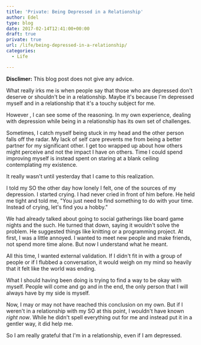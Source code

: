 ```yaml
---
title: 'Private: Being Depressed in a Relationship'
author: Edel
type: blog
date: 2017-02-14T12:41:00+00:00
draft: true
private: true
url: /life/being-depressed-in-a-relationship/
categories:
  - Life

---
```

**Disclimer:** This blog post does not give any advice.

What really irks me is when people say that those who are depressed don't deserve or shouldn't be in a relationship. Maybe it's because I'm depressed myself and in a relationship that it's a touchy subject for me.

However , I can see some of the reasoning. In my own experience, dealing with depression while being in a relationship has its own set of challenges.

Sometimes, I catch myself being stuck in my head and the other person falls off the radar. My lack of self care prevents me from being a better partner for my significant other. I get too wrapped up about how others might perceive and not the impact I have on others. Time I could spend improving myself is instead spent on staring at a blank ceiling contemplating my existence.

It really wasn't until yesterday that I came to this realization.

I told my SO the other day how lonely I felt, one of the sources of my depression. I started crying. I had never cried in front of him before. He held me tight and told me, "You just need to find something to do with your time. Instead of crying, let's find you a hobby."

We had already talked about going to social gatherings like board game nights and the such. He turned that down, saying it wouldn't solve the problem. He suggested things like knitting or a programming project. At first, I was a little annoyed. I wanted to meet new people and make friends, not spend more time alone. But now I understand what he meant.

All this time, I wanted external validation. If I didn't fit in with a group of people or if I flubbed a conversation, it would weigh on my mind so heavily that it felt like the world was ending.

What I should having been doing is trying to find a way to be okay with myself. People will come and go and in the end, the only person that I will always have by my side is myself.

Now, I may or may not have reached this conclusion on my own. But if I weren't in a relationship with my SO at this point, I wouldn't have known _right now_. While he didn't spell everything out for me and instead put it in a gentler way, it did help me.

So I am really grateful that I'm in a relationship, even if I am depressed.